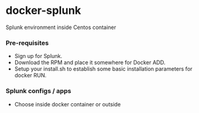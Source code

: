 docker-splunk
=============

Splunk environment inside Centos container


### Pre-requisites

- Sign up for Splunk.
- Download the RPM and place it somewhere for Docker ADD.
- Setup your install.sh to establish some basic installation parameters for docker RUN.

### Splunk configs / apps
- Choose inside docker container or outside

